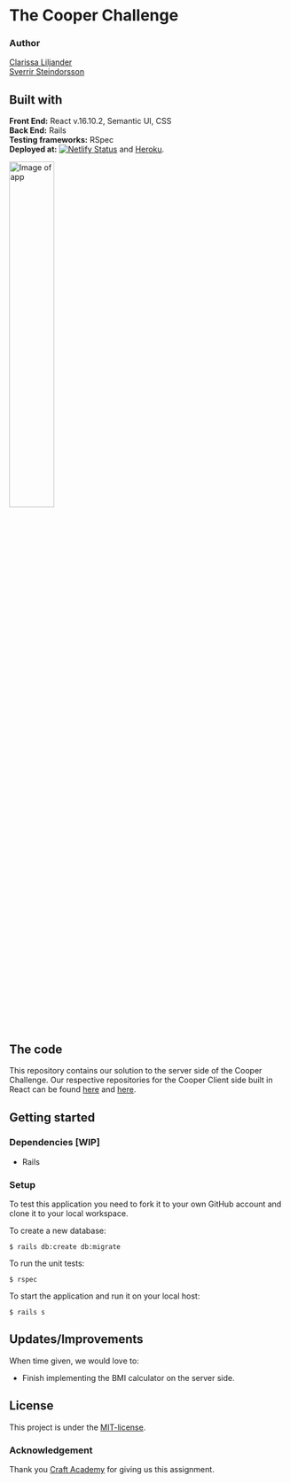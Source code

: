 # The Cooper Challenge  
### Author  
[Clarissa Liljander](https://github.com/clalil)  
[Sverrir Steindorsson](https://github.com/shsteindorsson)
## Built with  
**Front End:** React v.16.10.2, Semantic UI, CSS  
**Back End:** Rails    
**Testing frameworks:** RSpec  
**Deployed at:** [![Netlify Status](https://api.netlify.com/api/v1/badges/1746feec-8243-480e-8a58-1bbc5c106f26/deploy-status)](https://app.netlify.com/sites/cooper-clarissa-sverrir/deploys)  and [Heroku](https://www.heroku.com/).

<img src="./src/img/readme.png" alt="Image of app" width="40%">

## The code   
This repository contains our solution to the server side of the Cooper Challenge. Our respective repositories for the Cooper Client side built in React can be found [here](https://github.com/clalil/Cooper-Challenge-Client) and [here](https://github.com/shsteindorsson/cooper_client).

## Getting started
### Dependencies [WIP]  
* Rails     

### Setup   
To test this application you need to fork it to your own GitHub account and clone it to your local workspace.  

To create a new database:  
```
$ rails db:create db:migrate  
```
To run the unit tests:  
```
$ rspec
```  
To start the application and run it on your local host:
```
$ rails s
```

## Updates/Improvements  
When time given, we would love to:  
- Finish implementing the BMI calculator on the server side.  

## License  
This project is under the [MIT-license](https://en.wikipedia.org/wiki/MIT_License).

### Acknowledgement  
Thank you [Craft Academy](https://craftacademy.se) for giving us this assignment.  
